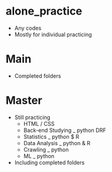 # alone_practice
- Any codes
- Mostly for individual practicing

# Main
- Completed folders

# Master
- Still practicing
  - HTML / CSS
  - Back-end Studying _ python DRF
  - Statistics _ python $ R
  - Data Analysis _ python & R
  - Crawling _ python
  - ML _ python
- Including completed folders
